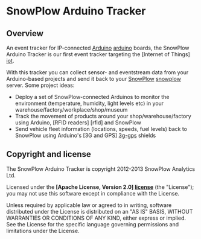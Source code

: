 # SnowPlow Arduino Tracker

## Overview

An event tracker for IP-connected [Arduino] [arduino] boards, the SnowPlow Arduino Tracker is our first event tracker targeting the [Internet of Things] [iot].

With this tracker you can collect sensor- and eventstream data from your Arduino-based projects and send it back to your [SnowPlow] [snowplow] server. Some project ideas:

* Deploy a set of SnowPlow-connected Arduinos to monitor the environment (temperature, humidity, light levels etc) in your warehouse/factory/workplace/shop/museum
* Track the movement of products around your shop/warehouse/factory using Arduino, [RFID readers] [rfid] and SnowPlow
* Send vehicle fleet information (locations, speeds, fuel levels) back to SnowPlow using Arduino's [3G and GPS] [3g-gps] shields 

## Copyright and license

The SnowPlow Arduino Tracker is copyright 2012-2013 SnowPlow Analytics Ltd.

Licensed under the **[Apache License, Version 2.0] [license]** (the "License");
you may not use this software except in compliance with the License.

Unless required by applicable law or agreed to in writing, software
distributed under the License is distributed on an "AS IS" BASIS,
WITHOUT WARRANTIES OR CONDITIONS OF ANY KIND, either express or implied.
See the License for the specific language governing permissions and
limitations under the License.

[arduino]: http://arduino.cc/
[iot]: http://www.forbes.com/sites/ericsavitz/2013/01/14/ces-2013-the-break-out-year-for-the-internet-of-things/
[snowplow]: https://github.com/snowplow/snowplow
[arduino-rfid]: http://arduino.cc/blog/category/wireless/rfid/
[3g-gps]: http://www.cooking-hacks.com/index.php/documentation/tutorials/arduino-3g-gprs-gsm-gps
[license]: http://www.apache.org/licenses/LICENSE-2.0
